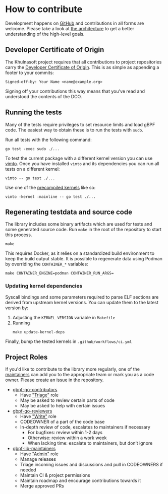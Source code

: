 # How to contribute

Development happens on [GitHub](https://github.com/khulnasoft/gbpf) and contributions in
all forms are welcome. Please take a look at [the architecture](architecture.md) to get
a better understanding of the high-level goals.

## Developer Certificate of Origin

The Khulnasoft project requires that all contributions to project repositories carry the
[Developer Certificate of Origin][DCO]. This is as simple as appending a footer
to your commits:

```
Signed-off-by: Your Name <name@example.org>
```

Signing off your contributions this way means that you've read and understood
the contents of the DCO.

## Running the tests

Many of the tests require privileges to set resource limits and load gBPF code.
The easiest way to obtain these is to run the tests with `sudo`.

Run all tests with the following command:

```shell-session
go test -exec sudo ./...
```

To test the current package with a different kernel version you can use [vimto].
Once you have installed `vimto` and its dependencies you can run all tests on a
different kernel:

```shell-session
vimto -- go test ./...
```

Use one of the [precompiled kernels](https://github.com/khulnasoft/ci-kernels/pkgs/container/ci-kernels/versions) like so:

```shell-session
vimto -kernel :mainline -- go test ./...
```

## Regenerating testdata and source code

The library includes some binary artifacts which are used for tests and some
generated source code. Run `make` in the root of the repository to start
this process.

```shell-session
make
```

This requires Docker, as it relies on a standardized build
environment to keep the build output stable.
It is possible to regenerate data using Podman by overriding the `CONTAINER_*`
variables:

```shell-session
make CONTAINER_ENGINE=podman CONTAINER_RUN_ARGS=
```

### Updating kernel dependencies

Syscall bindings and some parameters required to parse ELF sections are derived
from upstream kernel versions. You can update them to the latest version by:

1. Adjusting the `KERNEL_VERSION` variable in `Makefile`
2. Running
    ```shell-session
    make update-kernel-deps
    ```

Finally, bump the tested kernels in `.github/workflows/ci.yml`

## Project Roles

If you'd like to contribute to the library more regularly, one of the
[maintainers][gbpf-lib-maintainers] can add you to the appropriate team or mark
you as a code owner. Please create an issue in the repository.

* [gbpf-go-contributors]
    * Have ["Triage"][permissions] role
    * May be asked to review certain parts of code
    * May be asked to help with certain issues
* [gbpf-go-reviewers]
    * Have ["Write"][permissions] role
    * CODEOWNER of a part of the code base
    * In-depth review of code, escalates to maintainers if necessary
        * For bugfixes: review within 1-2 days
        * Otherwise: review within a work week
        * When lacking time: escalate to maintainers, but don’t ignore
* [gbpf-lib-maintainers]
    * Have ["Admin"][permissions] role
    * Manage releases
    * Triage incoming issues and discussions and pull in CODEOWNERS if needed
    * Maintain CI & project permissions
    * Maintain roadmap and encourage contributions towards it
    * Merge approved PRs

[vimto]: https://github.com/lmb/vimto
[permissions]: https://docs.github.com/en/organizations/managing-user-access-to-your-organizations-repositories/repository-roles-for-an-organization#permissions-for-each-role
[gbpf-go-contributors]: https://github.com/orgs/khulnasoft/teams/gbpf-go-contributors/members
[gbpf-go-reviewers]: https://github.com/orgs/khulnasoft/teams/gbpf-go-reviewers/members
[gbpf-lib-maintainers]: https://github.com/orgs/khulnasoft/teams/gbpf-lib-maintainers/members
[DCO]: https://developercertificate.org/
